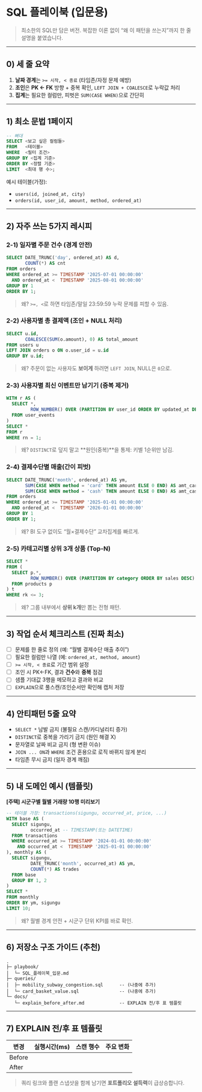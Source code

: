 # SQL 플레이북 (입문용)

> 최소한의 SQL만 담은 버전. 복잡한 이론 없이 “왜 이 패턴을 쓰는지”까지 한 줄 설명을 붙였습니다.

---

## 0) 세 줄 요약

1. **날짜 경계**는 `>= 시작, < 종료` (타임존/자정 문제 예방)
2. **조인**은 **PK ← FK** 방향 + 중복 확인, `LEFT JOIN + COALESCE`로 누락값 처리
3. **집계**는 필요한 컬럼만, 피벗은 `SUM(CASE WHEN)`으로 간단히

---

## 1) 최소 문법 1페이지

```sql
-- 뼈대
SELECT <보고 싶은 컬럼들>
FROM   <테이블>
WHERE  <필터 조건>
GROUP BY <집계 기준>
ORDER BY <정렬 기준>
LIMIT  <최대 행 수>;
```

예시 테이블(가정):

* `users(id, joined_at, city)`
* `orders(id, user_id, amount, method, ordered_at)`

---

## 2) 자주 쓰는 5가지 레시피

### 2-1) 일자별 주문 건수 (경계 안전)

```sql
SELECT DATE_TRUNC('day', ordered_at) AS d,
       COUNT(*) AS cnt
FROM orders
WHERE ordered_at >= TIMESTAMP '2025-07-01 00:00:00'
  AND ordered_at <  TIMESTAMP '2025-08-01 00:00:00'
GROUP BY 1
ORDER BY 1;
```

> 왜? `>=, <`로 하면 타임존/말일 23:59:59 누락 문제를 피할 수 있음.

### 2-2) 사용자별 총 결제액 (조인 + NULL 처리)

```sql
SELECT u.id,
       COALESCE(SUM(o.amount), 0) AS total_amount
FROM users u
LEFT JOIN orders o ON o.user_id = u.id
GROUP BY u.id;
```

> 왜? 주문이 없는 사용자도 **보이게** 하려면 `LEFT JOIN`, NULL은 `0`으로.

### 2-3) 사용자별 최신 이벤트만 남기기 (중복 제거)

```sql
WITH r AS (
  SELECT *,
         ROW_NUMBER() OVER (PARTITION BY user_id ORDER BY updated_at DESC) AS rn
  FROM user_events
)
SELECT *
FROM r
WHERE rn = 1;
```

> 왜? `DISTINCT`로 덮지 말고 \*\*원인(중복)\*\*을 통제: 키별 1순위만 남김.

### 2-4) 결제수단별 매출(간이 피벗)

```sql
SELECT DATE_TRUNC('month', ordered_at) AS ym,
       SUM(CASE WHEN method = 'card' THEN amount ELSE 0 END) AS amt_card,
       SUM(CASE WHEN method = 'cash' THEN amount ELSE 0 END) AS amt_cash
FROM orders
WHERE ordered_at >= TIMESTAMP '2025-01-01 00:00:00'
  AND ordered_at <  TIMESTAMP '2026-01-01 00:00:00'
GROUP BY 1
ORDER BY 1;
```

> 왜? BI 도구 없이도 “월×결제수단” 교차집계를 빠르게.

### 2-5) 카테고리별 상위 3개 상품 (Top-N)

```sql
SELECT *
FROM (
  SELECT p.*,
         ROW_NUMBER() OVER (PARTITION BY category ORDER BY sales DESC) AS rk
  FROM products p
) t
WHERE rk <= 3;
```

> 왜? 그룹 내부에서 **상위 k개**만 뽑는 전형 패턴.

---

## 3) 작업 순서 체크리스트 (진짜 최소)

* [ ] 문제를 한 줄로 정의 (예: “월별 결제수단 매출 추이”)
* [ ] 필요한 컬럼만 나열 (예: `ordered_at, method, amount`)
* [ ] `>= 시작, < 종료`로 기간 범위 설정
* [ ] 조인 시 PK←FK, 결과 **건수**와 **중복** 점검
* [ ] 샘플 기대값 3행을 메모하고 결과와 비교
* [ ] `EXPLAIN`으로 풀스캔/조인순서만 확인해 캡처 저장

---

## 4) 안티패턴 5줄 요약

* `SELECT *` 남발 금지 (불필요 스캔/카디널리티 증가)
* `DISTINCT`로 중복을 가리기 금지 (원인 해결 X)
* 문자열로 날짜 비교 금지 (형 변환 이슈)
* `JOIN ... ON`과 `WHERE` 조건 혼용으로 로직 바뀌지 않게 분리
* 타임존 무시 금지 (일자 경계 깨짐)

---

## 5) 내 도메인 예시 (템플릿)

**\[주택] 시군구별 월별 거래량 10행 미리보기**

```sql
-- 테이블 가정: transactions(sigungu, occurred_at, price, ...)
WITH base AS (
  SELECT sigungu,
         occurred_at -- TIMESTAMP(또는 DATETIME)
  FROM transactions
  WHERE occurred_at >= TIMESTAMP '2024-01-01 00:00:00'
    AND occurred_at <  TIMESTAMP '2025-01-01 00:00:00'
), monthly AS (
  SELECT sigungu,
         DATE_TRUNC('month', occurred_at) AS ym,
         COUNT(*) AS trades
  FROM base
  GROUP BY 1, 2
)
SELECT *
FROM monthly
ORDER BY ym, sigungu
LIMIT 10;
```

> 왜? 월별 경계 안전 + 시군구 단위 KPI를 바로 확인.

---

## 6) 저장소 구조 가이드 (추천)

```
.
├─ playbook/
│  └─ SQL_플레이북_입문.md
├─ queries/
│  ├─ mobility_subway_congestion.sql      -- (나중에 추가)
│  └─ card_basket_value.sql               -- (나중에 추가)
└─ docs/
   └─ explain_before_after.md             -- EXPLAIN 전/후 표 템플릿
```

---

## 7) EXPLAIN 전/후 표 템플릿

| 변경     | 실행시간(ms) | 스캔 행수 | 주요 변화 |
| ------ | -------: | ----: | ----- |
| Before |          |       |       |
| After  |          |       |       |

> 쿼리 링크와 플랜 스냅샷을 함께 남기면 **포트폴리오 설득력**이 급상승합니다.
